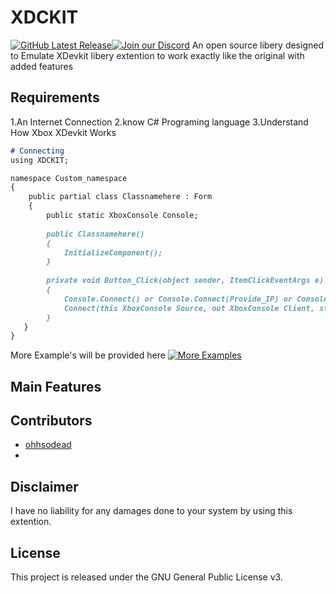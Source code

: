 # XDCKIT
[![GitHub Latest Release](https://img.shields.io/badge/Latest-Release-red)](https://github.com/XBM360/XDCKIT/releases)[![Join our Discord](https://img.shields.io/badge/join%20Us-discord-7289DA)](https://discord.gg/QvdmNnfQ86)
An open source libery designed to Emulate XDevkit libery extention to work exactly like the original with added features

## Requirements
1.An Internet Connection
2.know C# Programing language
3.Understand How Xbox XDevkit Works

```markdown
# Connecting
using XDCKIT;

namespace Custom_namespace
{
    public partial class Classnamehere : Form
    {
        public static XboxConsole Console;
    
        public Classnamehere()
        {
            InitializeComponent();
        }
        
        private void Button_Click(object sender, ItemClickEventArgs e)
        {
            Console.Connect() or Console.Connect(Provide_IP) or Console.Connect(Provide_IP,provide_CostumePort) or
            Connect(this XboxConsole Source, out XboxConsole Client, string ConsoleNameOrIP = "default", int Port = 730)
        }
   }
}
```
More Example's will be provided here [![More Examples](https://img.shields.io/badge/More-Examples-red)](https://xbm360.github.io/XDCKIT/)
## Main Features

## Contributors
* [ohhsodead](https://github.com/ohhsodead)
* 
## Disclaimer
I have no liability for any damages done to your system by using this extention.

## License

This project is released under the GNU General Public License v3.
